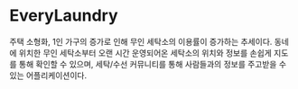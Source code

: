 # EveryLaundry

주택 소형화, 1인 가구의 증가로 인해 무인 세탁소의 이용률이 증가하는 추세이다.
동네에 위치한 무인 세탁소부터 오랜 시간 운영되어온 세탁소의 위치와 정보를 손쉽게 지도를 통해 확인할 수 있으며, 세탁/수선 커뮤니티를 통해 사람들과의 정보를 주고받을 수 있는 어플리케이션이다.
